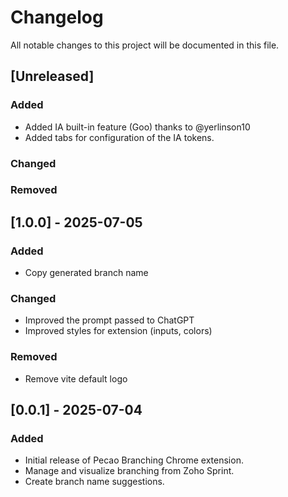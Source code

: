 # Changelog

All notable changes to this project will be documented in this file.

## [Unreleased]

### Added
- Added IA built-in feature (Goo) thanks to @yerlinson10
- Added tabs for configuration of the IA tokens.

### Changed

### Removed

## [1.0.0] - 2025-07-05

### Added
- Copy generated branch name

### Changed
- Improved the prompt passed to ChatGPT
- Improved styles for extension (inputs, colors)

### Removed
- Remove vite default logo

## [0.0.1] - 2025-07-04
### Added
- Initial release of Pecao Branching Chrome extension.
- Manage and visualize branching from Zoho Sprint.
- Create branch name suggestions.
